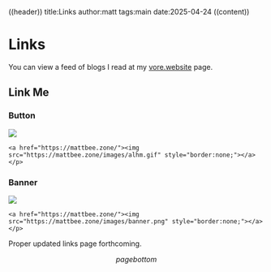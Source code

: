 ((header))
title:Links
author:matt
tags:main
date:2025-04-24
((content))
# Links

You can view a feed of blogs I read at my [vore.website](https://vore.website/bluelander) page.


## Link Me

### Button

![](/images/alhm.gif)

```
<a href="https://mattbee.zone/"><img src="https://mattbee.zone/images/alhm.gif" style="border:none;"></a></p>
```

### Banner
![](/images/banner.png) 

```
<a href="https://mattbee.zone/"><img src="https://mattbee.zone/images/banner.png" style="border:none;"></a></p>
```

Proper updated links page forthcoming.

$$pagebottom$$